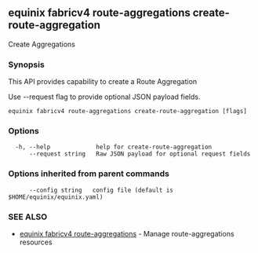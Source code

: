 ## equinix fabricv4 route-aggregations create-route-aggregation

Create Aggregations

### Synopsis

This API provides capability to create a Route Aggregation

Use --request flag to provide optional JSON payload fields.

```
equinix fabricv4 route-aggregations create-route-aggregation [flags]
```

### Options

```
  -h, --help             help for create-route-aggregation
      --request string   Raw JSON payload for optional request fields
```

### Options inherited from parent commands

```
      --config string   config file (default is $HOME/equinix/equinix.yaml)
```

### SEE ALSO

* [equinix fabricv4 route-aggregations](equinix_fabricv4_route-aggregations.md)	 - Manage route-aggregations resources

